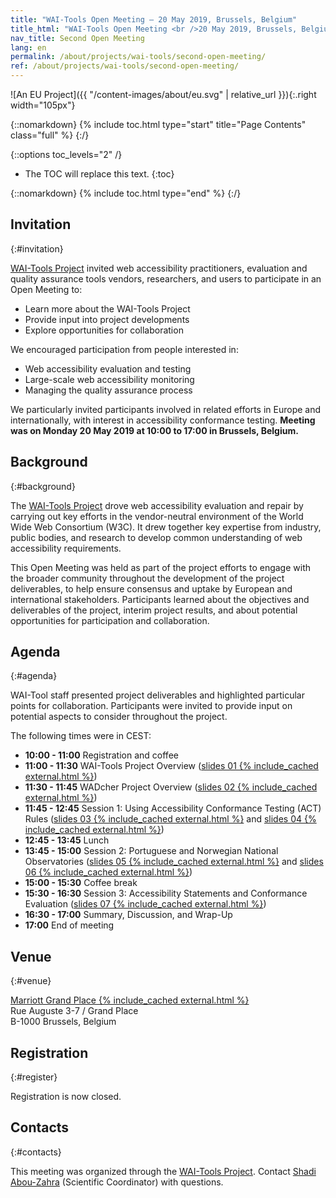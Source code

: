 ```yaml
---
title: "WAI-Tools Open Meeting — 20 May 2019, Brussels, Belgium"
title_html: "WAI-Tools Open Meeting <br />20 May 2019, Brussels, Belgium"
nav_title: Second Open Meeting
lang: en
permalink: /about/projects/wai-tools/second-open-meeting/
ref: /about/projects/wai-tools/second-open-meeting/
---
```


![An EU Project]({{ "/content-images/about/eu.svg" | relative_url }}){:.right width="105px"}

{::nomarkdown}
{% include toc.html type="start" title="Page Contents" class="full" %}
{:/}

{::options toc_levels="2" /}

-   The TOC will replace this text.
{:toc}


{::nomarkdown}
{% include toc.html type="end" %}
{:/}

## Invitation
{:#invitation}

[WAI-Tools Project](/about/projects/wai-tools/) invited web accessibility practitioners, evaluation and quality assurance tools vendors, researchers, and users to participate in an Open Meeting to:

-   Learn more about the WAI-Tools Project
-   Provide input into project developments
-   Explore opportunities for collaboration

We encouraged participation from people interested in:

-   Web accessibility evaluation and testing
-   Large-scale web accessibility monitoring
-   Managing the quality assurance process

We particularly invited participants involved in related efforts in Europe and internationally, with interest in accessibility conformance testing. **Meeting was on Monday 20 May 2019 at 10:00 to 17:00 in Brussels, Belgium.**

## Background
{:#background}

The [WAI-Tools Project](/about/projects/wai-tools/) drove web accessibility evaluation and repair by carrying out key efforts in the vendor-neutral environment of the World Wide Web Consortium (W3C). It drew together key expertise from industry, public bodies, and research to develop common understanding of web accessibility requirements.

This Open Meeting was held as part of the project efforts to engage with the broader community throughout the development of the project deliverables, to help ensure consensus and uptake by European and international stakeholders. Participants learned about the objectives and deliverables of the project, interim project results, and about potential opportunities for participation and collaboration.

## Agenda
{:#agenda}

WAI-Tool staff presented project deliverables and highlighted particular points for collaboration. Participants were invited to provide input on potential aspects to consider throughout the project.

The following times were in CEST:

-   **10:00 - 11:00** Registration and coffee
-   **11:00 - 11:30** WAI-Tools Project Overview ([slides 01 {% include_cached external.html %}](https://www.w3.org/WAI/Tools/slides/meeting2/01%20WAI-Tools%20Project%20Overview.pptx))
-   **11:30 - 11:45** WADcher Project Overview ([slides 02 {% include_cached external.html %}](https://www.w3.org/WAI/Tools/slides/meeting2/02%20WADcher%20Project%20Overview.pptx))
-   **11:45 - 12:45** Session 1: Using Accessibility Conformance Testing (ACT) Rules ([slides 03 {% include_cached external.html %}](https://www.w3.org/WAI/Tools/slides/meeting2/03%20ACT%20Rules%20Overview.pptx) and  [slides 04 {% include_cached external.html %}](https://www.w3.org/WAI/Tools/slides/meeting2/04%20ACT%20Rules%20in%20Practice.pptx))
-   **12:45 - 13:45** Lunch
-   **13:45 - 15:00** Session 2: Portuguese and Norwegian National Observatories ([slides 05 {% include_cached external.html %}](https://www.w3.org/WAI/Tools/slides/meeting2/05%20PT%20Observatory.pptx) and [slides 06 {% include_cached external.html %}](https://www.w3.org/WAI/Tools/slides/meeting2/06%20NO%20Observatory.pptx))
-   **15:00 - 15:30** Coffee break
-   **15:30 - 16:30** Session 3: Accessibility Statements and Conformance Evaluation ([slides 07 {% include_cached external.html %}](https://www.w3.org/WAI/Tools/slides/meeting2/07%20Support%20Tools.pptx))
-   **16:30 - 17:00** Summary, Discussion, and Wrap-Up
-   **17:00** End of meeting

## Venue
{:#venue}

[Marriott Grand Place {% include_cached external.html %}](https://www.marriott.com/hotels/travel/brudt-brussels-marriott-hotel-grand-place/)<br>
Rue Auguste 3-7 / Grand Place<br>
B-1000 Brussels, Belgium

## Registration
{:#register}

<!--// Participation is free, but spaces are limited. **[Registration until 3 May 2019 is required](https://www.w3.org/2002/09/wbs/1/WAI-Tools_meeting2/)** and will be confirmed. //-->Registration is now closed. <!--// Please contact [Shadi Abou-Zahra](http://www.w3.org/People/shadi/) (Scientific Coordinator) if you have questions. //-->

## Contacts
{:#contacts}

This meeting was organized through the [WAI-Tools Project](/about/projects/wai-tools/). Contact [Shadi Abou-Zahra](http://www.w3.org/People/shadi/) (Scientific Coordinator) with questions.
